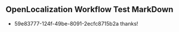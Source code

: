 ## OpenLocalization Workflow Test MarkDown
* 59e83777-124f-49be-8091-2ecfc8715b2a thanks!

<!--HONumber=Jul16_HO4-->


